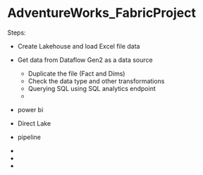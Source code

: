 # AdventureWorks_FabricProject

Steps:
- Create Lakehouse and load Excel file data
- Get data from Dataflow Gen2 as a data source
  - Duplicate the file (Fact and Dims)
  - Check the data type and other transformations
  - Querying SQL using SQL analytics endpoint
  - 
 


- power bi
- Direct Lake
- pipeline
- 
- 
- 
